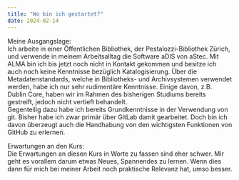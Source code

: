 ```yaml
---
title: "Wo bin ich gestartet?"
date: 2024-02-14
---
```


Meine Ausgangslage:  
Ich arbeite in einer Öffentlichen Bibliothek, der Pestalozzi-Bibliothek Zürich, und verwende in meinem Arbeitsalltag die Software aDIS von aStec. Mit ALMA bin ich bis jetzt noch nicht in Kontakt gekommen und besitze ich auch noch keine Kenntnisse bezüglich Katalogisierung. Über die Metadatenstandards, welche in Bibliotheks- und Archivsystemen verwendet werden, habe ich nur sehr rudimentäre Kenntnisse. Einige davon, z.B. Dublin Core, haben wir im Rahmen des bisherigen Studiums bereits gestreift, jedoch nicht vertieft behandelt.   
Gegenteilig dazu habe ich bereits Grundkenntnisse in der Verwendung von git. Bisher habe ich zwar primär über GitLab damit gearbeitet. Doch bin ich davon überzeugt auch die Handhabung von den wichtigsten Funktionen von GitHub zu erlernen. 


Erwartungen an den Kurs:  
Die Erwartungen an diesen Kurs in Worte zu fassen sind eher schwer. Mir geht es vorallem darum etwas Neues, Spannendes zu lernen. Wenn dies dann für mich bei meiner Arbeit noch praktische Relevanz hat, umso besser. 




